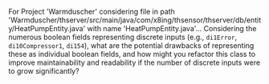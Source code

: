 For Project 'Warmduscher' considering file in path 'Warmduscher/thserver/src/main/java/com/x8ing/thsensor/thserver/db/entity/HeatPumpEntity.java' with name 'HeatPumpEntity.java'... 
Considering the numerous boolean fields representing discrete inputs (e.g., `di1Error`, `di10Compressor1`, `di154`), what are the potential drawbacks of representing these as individual boolean fields, and how might you refactor this class to improve maintainability and readability if the number of discrete inputs were to grow significantly?